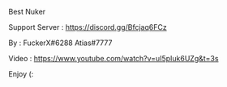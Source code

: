 Best Nuker 

Support Server : https://discord.gg/Bfcjaq6FCz


By : FuckerX#6288 Atias#7777 


Video : https://www.youtube.com/watch?v=uI5pIuk6UZg&t=3s

Enjoy (:
